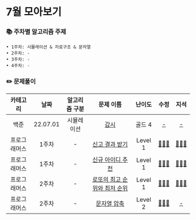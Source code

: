 # 7월 모아보기
### 📚 주차별 알고리즘 주제
    • 1주차: 시뮬레이션 & 자료구조 & 문자열
    • 2주차: -
    • 3주차: -
    • 4주차: -

### ✏️ 문제풀이
| 카테고리 | 날짜 | 알고리즘 구분 | 문제 이름 | 난이도 | 수정 | 지석 |  
| :----------: | :----------: | :----------: | :----------: | :----------: | :----------: | :----------: | 
| 백준 | 22.07.01 | 시뮬레이션 | [감시](https://www.acmicpc.net/problem/15683) | 골드 4 | [-]() | [-]() |
| 프로그래머스 | 1주차 | - | [신고 결과 받기](https://programmers.co.kr/learn/courses/30/lessons/92334) | Level 1 | [🙆🏻‍♀️](../수정/Dictionary/Programmers92334.md) | [🙆🏻‍♂️](../지석/Dictionary/Programmers92334.md) |
| 프로그래머스 | 1주차 | - | [신규 아이디 추천](https://programmers.co.kr/learn/courses/30/lessons/72410) | Level 1 | [🙆🏻‍♀️](../수정/String/Programmers72410.md) | [🙆🏻‍♂️](../지석/String/Programmers72410.md) |
| 프로그래머스 | 2주차 | - | [로또의 최고 순위와 최저 순위](https://school.programmers.co.kr/learn/courses/30/lessons/77484) | Level 1 | [🙆🏻‍♀️](../수정/Implementation/Programmers77484.md) | [🙆🏻‍♂️](../지석/Implementation/Programmers77484.md) |
| 프로그래머스 | 2주차 | - | [문자열 압축](https://school.programmers.co.kr/learn/courses/30/lessons/60057) | Level 2 | [🙆🏻‍♀️](../수정/String/Programmers60057.md) | [-](-) |